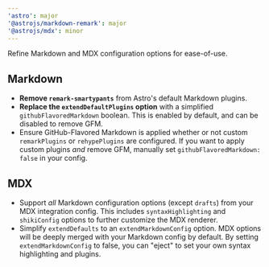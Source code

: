 ```yaml
---
'astro': major
'@astrojs/markdown-remark': major
'@astrojs/mdx': minor
---
```


Refine Markdown and MDX configuration options for ease-of-use.

## Markdown

- **Remove `remark-smartypants`** from Astro's default Markdown plugins.
- **Replace the `extendDefaultPlugins` option** with a simplified `githubFlavoredMarkdown` boolean. This is enabled by default, and can be disabled to remove GFM.
- Ensure GitHub-Flavored Markdown is applied whether or not custom `remarkPlugins` or `rehypePlugins` are configured. If you want to apply custom plugins _and_ remove GFM, manually set `githubFlavoredMarkdown: false` in your config.

## MDX

- Support _all_ Markdown configuration options (except `drafts`) from your MDX integration config. This includes `syntaxHighlighting` and `shikiConfig` options to further customize the MDX renderer.
- Simplify `extendDefaults` to an `extendMarkdownConfig` option. MDX options will be deeply merged with your Markdown config by default. By setting `extendMarkdownConfig` to false, you can "eject" to set your own syntax highlighting and plugins.
